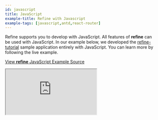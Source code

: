 ```yaml
---
id: javascript
title: JavaScript
example-title: Refine with Javascript
example-tags: [javascript,antd,react-router]
---
```


Refine supports you to develop with JavaScript. All features of **refine** can be used with JavaScript. In our example below, we developed the [refine-tutorial](/docs/tutorials/antd.md) sample application entirely with JavaScript. You can learn more by following the live example.

[View **refine** JavaScript Example Source](https://github.com/pankod/refine/tree/master/examples/javascript)

<iframe loading="lazy" src="https://stackblitz.com//github/pankod/refine/tree/master/examples/javascript?embed=1&view=preview&theme=dark&preset=node"
    style={{width: "100%", height:"80vh", border: "0px", borderRadius: "8px", overflow:"hidden"}}
    title="javascript-example"
></iframe>
